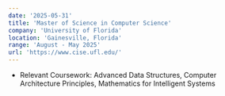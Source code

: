 ```yaml
---
date: '2025-05-31'
title: 'Master of Science in Computer Science'
company: 'University of Florida'
location: 'Gainesville, Florida'
range: 'August - May 2025'
url: 'https://www.cise.ufl.edu/'
---
```


- Relevant Coursework: Advanced Data Structures, Computer  Architecture Principles, Mathematics for Intelligent Systems
